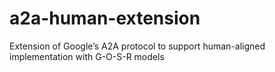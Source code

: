 # a2a-human-extension
Extension of Google’s A2A protocol to support human-aligned implementation with G-O-S-R models
